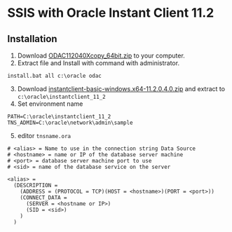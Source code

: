 # SSIS with Oracle Instant Client 11.2

## Installation
1. Download [ODAC112040Xcopy_64bit.zip](https://drive.google.com/open?id=1tq3xHmbSc_I_z88Hyp5_xu1BqKHW_C39) to your computer.
2. Extract file and Install with command with administrator.
```batch
install.bat all c:\oracle odac
```
3. Download [instantclient-basic-windows.x64-11.2.0.4.0.zip](https://drive.google.com/open?id=1XiyT2Ro8jfv_RdmKrMvOBVQSd7cbVhGA) and extract to `c:\oracle\instantclient_11_2`
4. Set environment name
```env
PATH=C:\oracle\instantclient_11_2
TNS_ADMIN=C:\oracle\network\admin\sample
```
5. editor `tnsname.ora`
```text
# <alias> = Name to use in the connection string Data Source
# <hostname> = name or IP of the database server machine
# <port> = database server machine port to use
# <sid> = name of the database service on the server

<alias> = 
  (DESCRIPTION = 
    (ADDRESS = (PROTOCOL = TCP)(HOST = <hostname>)(PORT = <port>))
    (CONNECT_DATA =
      (SERVER = <hostname or IP>)
      (SID = <sid>)
    )
  )

```
